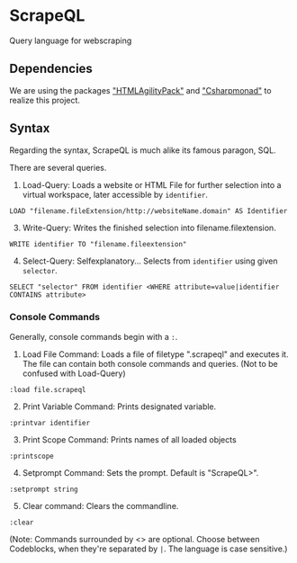# ScrapeQL
Query language for webscraping
## Dependencies
We are using the packages ["HTMLAgilityPack"](http://html-agility-pack.net/) and ["Csharpmonad"](https://github.com/louthy/csharp-monad) to realize this project.

## Syntax
Regarding the syntax, ScrapeQL is much alike its famous paragon, SQL.

There are several queries.

1. Load-Query: Loads a website or HTML File for further selection into a virtual workspace, later accessible by ```identifier```.
```
LOAD "filename.fileExtension/http://websiteName.domain" AS Identifier
```

3. Write-Query: Writes the finished selection into filename.filextension.
```
WRITE identifier TO "filename.fileextension"
```


4. Select-Query: Selfexplanatory... Selects from ```identifier``` using given ```selector```.
```
SELECT "selector" FROM identifier <WHERE attribute=value|identifier CONTAINS attribute>
```

### Console Commands
Generally, console commands begin with a ```:```.
1. Load File Command: Loads a file of filetype ".scrapeql" and executes it. The file can contain both console commands and queries. (Not to be confused with Load-Query)
```
:load file.scrapeql
```
2. Print Variable Command: Prints designated variable.
```
:printvar identifier
```
3. Print Scope Command: Prints names of all loaded objects
```
:printscope
```
4. Setprompt Command: Sets the prompt. Default is "ScrapeQL>".
```
:setprompt string
```
5. Clear command: Clears the commandline.
```
:clear
```

(Note: Commands surrounded by <> are optional. Choose between Codeblocks, when they're separated by ```|```. The language is case sensitive.)
